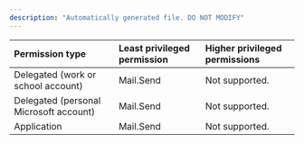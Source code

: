 ```yaml
---
description: "Automatically generated file. DO NOT MODIFY"
---
```


|Permission type|Least privileged permission|Higher privileged permissions|
|:---|:---|:---|
|Delegated (work or school account)|Mail.Send|Not supported.|
|Delegated (personal Microsoft account)|Mail.Send|Not supported.|
|Application|Mail.Send|Not supported.|

